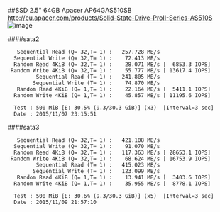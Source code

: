 ##SSD 2.5" 64GB Apacer AP64GAS510SB
http://eu.apacer.com/products/Solid-State-Drive-ProII-Series-AS510S
![image](http://eu.apacer.com/pub/images/aq/2013/2013062514175298.jpg)

####sata2
```
   Sequential Read (Q= 32,T= 1) :   257.728 MB/s
  Sequential Write (Q= 32,T= 1) :    72.413 MB/s
  Random Read 4KiB (Q= 32,T= 1) :    28.071 MB/s [  6853.3 IOPS]
 Random Write 4KiB (Q= 32,T= 1) :    55.777 MB/s [ 13617.4 IOPS]
         Sequential Read (T= 1) :   241.805 MB/s
        Sequential Write (T= 1) :    74.870 MB/s
   Random Read 4KiB (Q= 1,T= 1) :    22.164 MB/s [  5411.1 IOPS]
  Random Write 4KiB (Q= 1,T= 1) :    45.857 MB/s [ 11195.6 IOPS]

  Test : 500 MiB [E: 30.5% (9.3/30.3 GiB)] (x3)  [Interval=3 sec]
  Date : 2015/11/07 23:15:51
```  

####sata3
```
   Sequential Read (Q= 32,T= 1) :   421.108 MB/s
  Sequential Write (Q= 32,T= 1) :    91.070 MB/s
  Random Read 4KiB (Q= 32,T= 1) :   117.363 MB/s [ 28653.1 IOPS]
 Random Write 4KiB (Q= 32,T= 1) :    68.624 MB/s [ 16753.9 IOPS]
         Sequential Read (T= 1) :   415.023 MB/s
        Sequential Write (T= 1) :   123.099 MB/s
   Random Read 4KiB (Q= 1,T= 1) :    13.941 MB/s [  3403.6 IOPS]
  Random Write 4KiB (Q= 1,T= 1) :    35.955 MB/s [  8778.1 IOPS]

  Test : 500 MiB [E: 30.6% (9.3/30.3 GiB)] (x5)  [Interval=3 sec]
  Date : 2015/11/09 21:57:10
  ```
